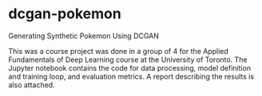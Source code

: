 # dcgan-pokemon
Generating Synthetic Pokemon Using DCGAN

This was a course project was done in a group of 4 for the Applied Fundamentals of Deep Learning course at the University of Toronto. The Jupyter notebook contains the code for data processing, model definition and training loop, and evaluation metrics. A report describing the results is also attached.
